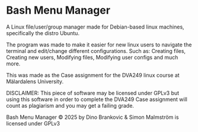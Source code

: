 # Bash Menu Manager

A Linux file/user/group manager made for Debian-based linux machines, specifically the distro Ubuntu.

The program was made to make it easier for new linux users to navigate the terminal and edit/change different configurations.
Such as: Creating files, Creating new users, Modifying files, Modifying user configs and much more.

This was made as the Case assignment for the DVA249 linux course at Mälardalens University.

DISCLAIMER: This piece of software may be licensed under GPLv3 but using this software in order to complete the DVA249 Case assignment
will count as plagiarism and you may get a failing grade.

Bash Menu Manager © 2025 by Dino Brankovic & Simon Malmström is licensed under GPLv3
